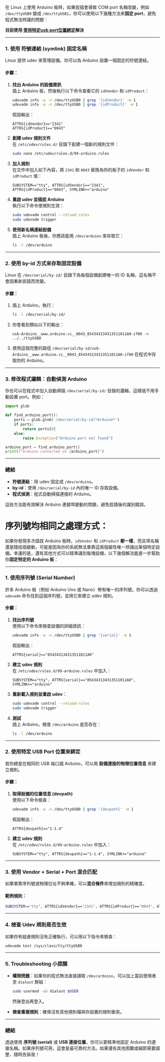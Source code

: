在 Linux 上使用 Arduino 板時，如果拔插會導致 COM port 名稱改變，例如 `/dev/ttyUSB0` 變成 `/dev/ttyUSB1`，你可以使用以下幾種方法來**固定 port**，避免程式無法辨識的問題：

**目前使用 [使用特定usb port位置綁定](#2-使用特定-usb-port-位置來綁定)解決**

---

### 1. 使用 **符號連結 (symlink)** 固定名稱
Linux 提供 udev 來管理設備。你可以為 Arduino 設置一個固定的符號連結。

#### **步驟：**
1. **找出 Arduino 的設備資訊**  
   插上 Arduino 板，然後執行以下命令查看它的 `idVendor` 和 `idProduct`：
   ```bash
   udevadm info -a -n /dev/ttyUSB0 | grep '{idVendor}' -m 1
   udevadm info -a -n /dev/ttyUSB0 | grep '{idProduct}' -m 1
   ```
   假設輸出：
   ```
   ATTRS{idVendor}=="2341"
   ATTRS{idProduct}=="0043"
   ```

2. **創建 udev 規則文件**  
   在 `/etc/udev/rules.d/` 目錄下創建一個新的規則文件：
   ```bash
   sudo nano /etc/udev/rules.d/99-arduino.rules
   ```

3. **加入規則**  
   在文件中加入如下內容，將 `2341` 和 `0043` 替換為你的板子的 `idVendor` 和 `idProduct` 值：
   ```
   SUBSYSTEM=="tty", ATTRS{idVendor}=="2341", ATTRS{idProduct}=="0043", SYMLINK+="arduino"
   ```

4. **重啟 udev 並插拔 Arduino**  
   執行以下命令使規則生效：
   ```bash
   sudo udevadm control --reload-rules
   sudo udevadm trigger
   ```

5. **使用新名稱連結設備**  
   插上 Arduino 板後，你應該能用 `/dev/arduino` 來存取它：
   ```bash
   ls -l /dev/arduino
   ```

---

### 2. 使用 **by-id** 方式來存取固定設備
Linux 在 `/dev/serial/by-id/` 目錄下為每個設備創建唯一的 ID 名稱，這名稱不會因重新拔插而改變。

#### **步驟：**
1. 插上 Arduino，執行：
   ```bash
   ls -l /dev/serial/by-id/
   ```
2. 你會看到類似以下的輸出：
   ```
   usb-Arduino__www.arduino.cc__0043_854343134313511011A0-if00 -> ../../ttyUSB0
   ```
3. 使用這個完整的路徑 `/dev/serial/by-id/usb-Arduino__www.arduino.cc__0043_854343134313511011A0-if00` 在程式中存取你的 Arduino。

---

### 3. 修改程式邏輯：自動偵測 Arduino
你也可以在程式中加入自動掃描 `/dev/serial/by-id/` 目錄的邏輯，這樣就不用手動設置 port。例如：

```python
import glob

def find_arduino_port():
    ports = glob.glob('/dev/serial/by-id/*Arduino*')
    if ports:
        return ports[0]
    else:
        raise Exception("Arduino port not found")

arduino_port = find_arduino_port()
print(f"Arduino connected on {arduino_port}")
```

---

### 總結
- **符號連結**：用 udev 固定成 `/dev/arduino`。
- **by-id**：使用 `/dev/serial/by-id` 內的唯一 ID 存取設備。
- **程式偵測**：程式自動掃描連接的 Arduino。  

這些方法能有效解決 Arduino 連接埠變動的問題，避免拔插後的識別錯誤。


# 序列號均相同之處理方式：
如果你發現多次插拔 Arduino 板時，`idVendor` 和 `idProduct` **都一樣**，而且埠名稱還是隨拔插變動，可能是因為你的系統無法單靠這兩個屬性唯一辨識出某個特定設備。幸運的是，還有其他方式可以精準識別每塊設備，以下幾個解法能進一步幫助你**固定特定的 Arduino 板**：

---

### **1. 使用序列號 (Serial Number)**
許多 Arduino 板（例如 Arduino Uno 或 Nano）帶有唯一的序列號。你可以透過 `udevadm` 命令找到這個序列號，並用它來建立 udev 規則。

#### **步驟：**
1. **找出序列號**  
   使用以下命令來檢查設備的詳細資訊：
   ```bash
   udevadm info -a -n /dev/ttyUSB0 | grep '{serial}' -m 1
   ```
   假設輸出：
   ```
   ATTRS{serial}=="854343134313511011A0"
   ```

2. **建立 udev 規則**  
   在 `/etc/udev/rules.d/99-arduino.rules` 中加入：
   ```
   SUBSYSTEM=="tty", ATTRS{serial}=="854343134313511011A0", SYMLINK+="arduino"
   ```

3. **重新載入規則並重啟 udev**：
   ```bash
   sudo udevadm control --reload-rules
   sudo udevadm trigger
   ```

4. **測試**  
   插上 Arduino，檢查 `/dev/arduino` 是否存在：
   ```bash
   ls -l /dev/arduino
   ```

---

### **2. 使用特定 USB Port 位置來綁定**  
若你總是在相同的 USB 端口插 Arduino，可以用 **設備連接的物理位置信息** 來建立規則。

#### **步驟：**
1. **取得設備的位置信息 (devpath)**  
   使用以下命令檢查：
   ```bash
   udevadm info -a -n /dev/ttyUSB0 | grep '{devpath}' -m 1
   ```
   假設輸出：
   ```
   ATTRS{devpath}=="1-1.4"
   ```

2. **建立 udev 規則**  
   在 `/etc/udev/rules.d/99-arduino.rules` 中加入：
   ```
   SUBSYSTEM=="tty", ATTRS{devpath}=="1-1.4", SYMLINK+="arduino"
   ```

---

### **3. 使用 Vendor + Serial + Port 混合匹配**  
如果單靠序列號或物理位址不夠準確，可以**混合條件**來增加規則的精確度。

#### **範例規則**：
```bash
SUBSYSTEM=="tty", ATTRS{idVendor}=="2341", ATTRS{idProduct}=="0043", ATTRS{serial}=="854343134313511011A0", SYMLINK+="arduino"
```

---

### **4. 檢查 Udev 規則是否生效**  
如果你有疑慮規則沒有正確執行，可以用以下指令來檢查：
```bash
udevadm test /sys/class/tty/ttyUSB0
```

---

### **5. Troubleshooting 小提醒**
- **權限問題**：如果你的程式無法直接讀取 `/dev/arduino`，可以加上當前使用者至 `dialout` 群組：
  ```bash
  sudo usermod -aG dialout $USER
  ```
  然後登出再登入。

- **檢查重複規則**：確保沒有其他規則檔與你設置的規則衝突。

---

### **總結**
透過使用 **序列號 (serial)** 或 **USB 連接位置**，你可以更精準地固定 Arduino 的連接名稱。如果序列號可用，這會是最可靠的方法。如果還有其他困難或細節需要調整，隨時告訴我！